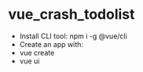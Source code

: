 # vue_crash_todolist

- Install CLI tool: npm i -g @vue/cli
- Create an app with:
- vue create <name-of-app>
- vue ui

